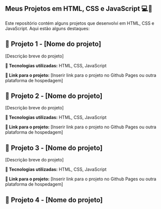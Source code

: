 ## Meus Projetos em HTML, CSS e JavaScript 💻🚀
Este repositório contém alguns projetos que desenvolvi em HTML, CSS e JavaScript. Aqui estão alguns destaques:

## 📁 Projeto 1 - [Nome do projeto]

[Descrição breve do projeto]

**🚀 Tecnologias utilizadas:** HTML, CSS, JavaScript

**🔗 Link para o projeto:** [Inserir link para o projeto no Github Pages ou outra plataforma de hospedagem]

## 📁 Projeto 2 - [Nome do projeto]

[Descrição breve do projeto]

**🚀 Tecnologias utilizadas:** HTML, CSS, JavaScript

**🔗 Link para o projeto:** [Inserir link para o projeto no Github Pages ou outra plataforma de hospedagem]

## 📁 Projeto 3 - [Nome do projeto]

[Descrição breve do projeto]

**🚀 Tecnologias utilizadas:** HTML, CSS, JavaScript

**🔗 Link para o projeto:** [Inserir link para o projeto no Github Pages ou outra plataforma de hospedagem]

## 📁 Projeto 4 - [Nome do projeto]